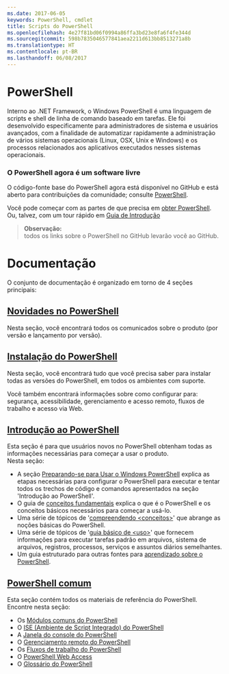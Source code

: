 ```yaml
---
ms.date: 2017-06-05
keywords: PowerShell, cmdlet
title: Scripts do PowerShell
ms.openlocfilehash: 4e27f81bd06f0994a86ffa3bd23e8fa6f4fe344d
ms.sourcegitcommit: 598b7835046577841aea2211d613bb8513271a8b
ms.translationtype: HT
ms.contentlocale: pt-BR
ms.lasthandoff: 06/08/2017
---
```

#  <a name="powershell"></a>PowerShell

Interno ao .NET Framework, o Windows PowerShell é uma linguagem de scripts e shell de linha de comando baseado em tarefas. Ele foi desenvolvido especificamente para administradores de sistema e usuários avançados, com a finalidade de automatizar rapidamente a administração de vários sistemas operacionais (Linux, OSX, Unix e Windows) e os processos relacionados aos aplicativos executados nesses sistemas operacionais.

###  <a name="powershell-is-now-open-source"></a>O PowerShell agora é um software livre

O código-fonte base do PowerShell agora está disponível no GitHub e está aberto para contribuições da comunidade; consulte [PowerShell](https://github.com/powershell/powershell).

Você pode começar com as partes de que precisa em [obter PowerShell](https://github.com/PowerShell/PowerShell#get-powershell).
Ou, talvez, com um tour rápido em [Guia de Introdução](https://github.com/PowerShell/PowerShell/blob/master/docs/learning-powershell)

>  **Observação:**  
>  todos os links sobre o PowerShell no GitHub levarão você ao GitHub.

#  <a name="documentation"></a>Documentação

O conjunto de documentação é organizado em torno de 4 seções principais:

##  <a name="whats-new-with-powershellwhats-newwhat-s-new-with-powershellmd"></a>[Novidades no PowerShell](whats-new/What-s-New-With-PowerShell.md)
Nesta seção, você encontrará todos os comunicados sobre o produto (por versão e lançamento por versão).

##  <a name="powershell-setupsetupsetup-referencemd"></a>[Instalação do PowerShell](setup/setup-reference.md)
Nesta seção, você encontrará tudo que você precisa saber para instalar todas as versões do PowerShell, em todos os ambientes com suporte.  

Você também encontrará informações sobre como configurar para: segurança, acessibilidade, gerenciamento e acesso remoto, fluxos de trabalho e acesso via Web.

##  <a name="getting-started-with-powershellgetting-startedgetting-started-with-windows-powershellmd"></a>[Introdução ao PowerShell](getting-started/Getting-Started-with-Windows-PowerShell.md)
Esta seção é para que usuários novos no PowerShell obtenham todas as informações necessárias para começar a usar o produto.  
Nesta seção:
-   A seção [Preparando-se para Usar o Windows PowerShell](getting-started/Getting-Ready-to-Use-Windows-PowerShell.md) explica as etapas necessárias para configurar o PowerShell para executar e tentar todos os trechos de código e comandos apresentados na seção 'Introdução ao PowerShell'.
-  O guia de [conceitos fundamentais](getting-started/fundamental-concepts.md) explica o que é o PowerShell e os conceitos básicos necessários para começar a usá-lo.
-  Uma série de tópicos de '[compreendendo &lt;conceitos&gt;](getting-started/understanding-concepts-reference.md)' que abrange as noções básicas do PowerShell.
-  Uma série de tópicos de '[guia básico de &lt;uso&gt;](getting-started/cookbooks/basic-cookbooks-reference.md)' que fornecem informações para executar tarefas padrão em arquivos, sistema de arquivos, registros, processos, serviços e assuntos diários semelhantes.
-  Um guia estruturado para outras fontes para [aprendizado sobre o PowerShell](getting-started/more-powershell-learning.md).

##  <a name="common-powershellcore-powershellcore-powershellmd"></a>[PowerShell comum](core-powershell/core-powershell.md)
Esta seção contém todos os materiais de referência do PowerShell.  
Encontre nesta seção:
-  Os [Módulos comuns do PowerShell](core-powershell/core-modules.md)
-  O [ISE \(Ambiente de Script Integrado\) do PowerShell](core-powershell/ise-guide.md)
-  A [Janela do console do PowerShell](core-powershell/console-guide.md)
-  O [Gerenciamento remoto do PowerShell](core-powershell/Running-Remote-Commands.md)
-  Os [Fluxos de trabalho do PowerShell](core-powershell/workflows-guide.md)
-  O [PowerShell Web Access](core-powershell/web-access.md)
-  O [Glossário do PowerShell](Windows-PowerShell-Glossary.md)

